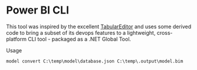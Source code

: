 # Power BI CLI

This tool was inspired by the excellent [TabularEditor](https://github.com/TabularEditor/TabularEditor) and uses some derived code to bring a subset of its devops features to a lightweight, cross-platform CLI tool - packaged as a .NET Global Tool.

Usage

```
model convert C:\temp\model\database.json C:\temp\.output\model.bim
```

